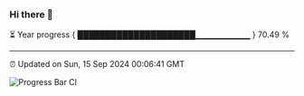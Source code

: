 ### Hi there 👋

⏳ Year progress { █████████████████████▁▁▁▁▁▁▁▁▁ } 70.49 %

---

⏰ Updated on Sun, 15 Sep 2024 00:06:41 GMT

![Progress Bar CI](https://github.com/liununu/liununu/workflows/Progress%20Bar%20CI/badge.svg)
